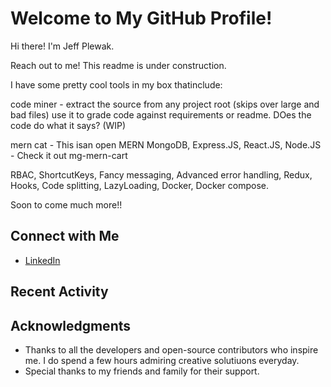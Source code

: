 # Welcome to My GitHub Profile!

Hi there! I'm Jeff Plewak.

Reach out to me! This readme is under construction.

I have some pretty cool tools in my box thatinclude:

code miner - extract the source from any project root (skips over large and bad files)
             use it to grade code against requirements or readme. DOes the code do what it says? (WIP)

mern cat - This isan open MERN MongoDB, Express.JS, React.JS, Node.JS - Check it out  mg-mern-cart

RBAC, ShortcutKeys, Fancy messaging, Advanced error handling, Redux, Hooks, Code splitting, LazyLoading, Docker, Docker compose.

Soon to come much more!!


## Connect with Me

- [LinkedIn](https://www.linkedin.com/in/plewak)


## Recent Activity

<!--START_SECTION:activity-->
<!--END_SECTION:activity-->

## Acknowledgments

- Thanks to all the developers and open-source contributors who inspire me. I do spend a few hours admiring creative solutiuons everyday.
- Special thanks to my friends and family for their support.

